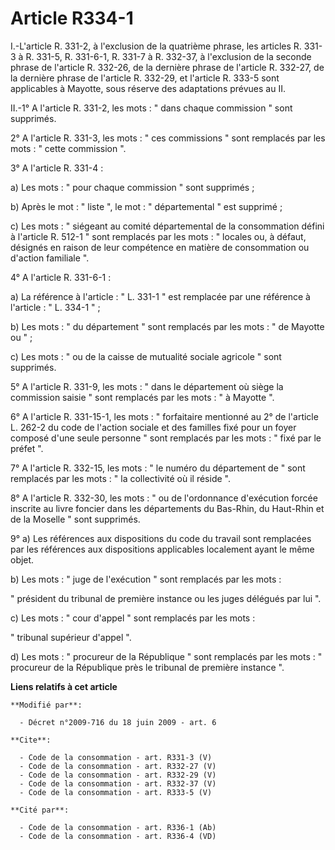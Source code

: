 # Article R334-1

I.-L'article R. 331-2, à l'exclusion de la quatrième phrase, les articles R. 331-3 à R. 331-5, R. 331-6-1, R. 331-7 à R.
332-37, à l'exclusion de la seconde phrase de l'article R. 332-26, de la dernière phrase de l'article R. 332-27, de la
dernière phrase de l'article R. 332-29, et l'article R. 333-5 sont applicables à Mayotte, sous réserve des adaptations
prévues au II. 

II.-1° A l'article R. 331-2, les mots : " dans chaque commission " sont supprimés. 

2° A l'article R. 331-3, les mots : " ces commissions " sont remplacés par les mots : " cette commission ". 

3° A l'article R. 331-4 : 

a) Les mots : " pour chaque commission " sont supprimés ; 

b) Après le mot : " liste ", le mot : " départemental " est supprimé ; 

c) Les mots : " siégeant au comité départemental de la consommation défini à l'article R. 512-1 " sont remplacés par les
mots : " locales ou, à défaut, désignés en raison de leur compétence en matière de consommation ou d'action familiale ". 

4° A l'article R. 331-6-1 : 

a) La référence à l'article : " L. 331-1 " est remplacée par une référence à l'article : " L. 334-1 " ; 

b) Les mots : " du département " sont remplacés par les mots : " de Mayotte ou " ; 

c) Les mots : " ou de la caisse de mutualité sociale agricole " sont supprimés. 

5° A l'article R. 331-9, les mots : " dans le département où siège la commission saisie " sont remplacés par les mots : " à
Mayotte ". 

6° A l'article R. 331-15-1, les mots : " forfaitaire mentionné au 2° de l'article L. 262-2 du code de l'action sociale et des
familles fixé pour un foyer composé d'une seule personne " sont remplacés par les mots : " fixé par le préfet ". 

7° A l'article R. 332-15, les mots : " le numéro du département de " sont remplacés par les mots : " la collectivité où il
réside ". 

8° A l'article R. 332-30, les mots : " ou de l'ordonnance d'exécution forcée inscrite au livre foncier dans les départements
du Bas-Rhin, du Haut-Rhin et de la Moselle " sont supprimés. 

9° a) Les références aux dispositions du code du travail sont remplacées par les références aux dispositions applicables
localement ayant le même objet. 

b) Les mots : " juge de l'exécution " sont remplacés par les mots : 

" président du tribunal de première instance ou les juges délégués par lui ". 

c) Les mots : " cour d'appel " sont remplacés par les mots : 

" tribunal supérieur d'appel ". 

d) Les mots : " procureur de la République " sont remplacés par les mots : " procureur de la République près le tribunal de
première instance ".

**Liens relatifs à cet article**

	**Modifié par**:

	  - Décret n°2009-716 du 18 juin 2009 - art. 6

	**Cite**:

	  - Code de la consommation - art. R331-3 (V)
	  - Code de la consommation - art. R332-27 (V)
	  - Code de la consommation - art. R332-29 (V)
	  - Code de la consommation - art. R332-37 (V)
	  - Code de la consommation - art. R333-5 (V)

	**Cité par**:

	  - Code de la consommation - art. R336-1 (Ab)
	  - Code de la consommation - art. R336-4 (VD)
